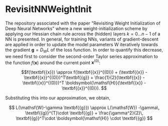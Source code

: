 # RevisitNNWeightInit


The repository associated with the paper "Revisiting Weight Initialization of Deep Neural Networks" where a new weight-initialization scheme by applying our Hessian chain rule across the (hidden) layers $k=0\ldots n-1$ of a NN is presented. 
In general, for training NNs, variants of gradient-descent are applied in order to update the model parameters $\mathsf{W}$ iteratively towards the gradient $\textbf{{g}} = D_{\mathsf{W}} L$ of the loss function. In order to quantify this decrease, we need first to consider the second-order Taylor series approximation to the function $f(\textbf{{x}})$ around the current point $\textbf{{x}}^{(0)}$:

$$f(\textbf{{x}}) \approx f(\textbf{{x}}^{(0)}) + (\textbf{{x}} - \textbf{{x}}^{(0)})^T\textbf{{g}} + \frac{1}{2}(\textbf{{x}} - \textbf{{x}}^{(0)})^T \boldsymbol{\mathsf{H}}(\textbf{{x}} - \textbf{{x}}^{(0)}). $$

Substituting this into our approximation, we obtain, 

$$ L(\mathsf{W}-\gamma \textbf{{g}}) \approx L(\mathsf{W}) -\gamma\,  \textbf{{g}}^{T}\cdot   \textbf{{g}} + \frac{\gamma^2}{2}\, \textbf{{g}}^T\cdot \boldsymbol{\mathsf{H}} \cdot  \textbf{{g}} $$


